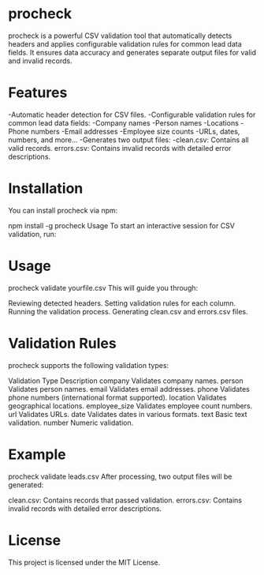 # procheck
procheck is a powerful CSV validation tool that automatically detects headers and applies configurable validation rules for common lead data fields. It ensures data accuracy and generates separate output files for valid and invalid records.

# Features
-Automatic header detection for CSV files.
-Configurable validation rules for common lead data fields:
-Company names
-Person names
-Locations
-Phone numbers
-Email addresses
-Employee size counts
-URLs, dates, numbers, and more...
-Generates two output files:
-clean.csv: Contains all valid records.
errors.csv: Contains invalid records with detailed error descriptions.
# Installation
You can install procheck via npm:

npm install -g procheck
Usage
To start an interactive session for CSV validation, run:

# Usage

procheck validate yourfile.csv
This will guide you through:

Reviewing detected headers.
Setting validation rules for each column.
Running the validation process.
Generating clean.csv and errors.csv files.
# Validation Rules
procheck supports the following validation types:

Validation Type	Description
company	Validates company names.
person	Validates person names.
email	Validates email addresses.
phone	Validates phone numbers (international format supported).
location	Validates geographical locations.
employee_size	Validates employee count numbers.
url	Validates URLs.
date	Validates dates in various formats.
text	Basic text validation.
number	Numeric validation.

# Example

procheck validate leads.csv
After processing, two output files will be generated:

clean.csv: Contains records that passed validation.
errors.csv: Contains invalid records with detailed error descriptions.
# License
This project is licensed under the MIT License.

